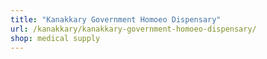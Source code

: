 ```yaml
---
title: "Kanakkary Government Homoeo Dispensary"
url: /kanakkary/kanakkary-government-homoeo-dispensary/
shop: medical supply
---
```

